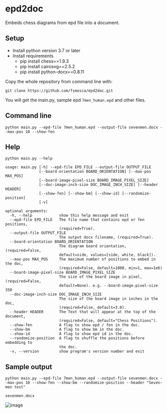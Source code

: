 # epd2doc
Embeds chess diagrams from epd file into a document.

## Setup

* Install python version 3.7 or later
* Install requirements
  * pip install chess==1.9.3
  * pip install cairosvg==2.5.2
  * pip install python-docx==0.8.11
  
 Copy the whole repository from command line with:  
 
 ```
 git clone https://github.com/fsmosca/epd2doc.git
 ```
 
 You will get the main.py, sample epd `7men_human.epd` and other files.
  
## Command line

```
python main.py --epd-file 7men_human.epd --output-file sevenmen.docx --max-pos 10 --show-fen
```

## Help

```
python main.py --help
```

```
usage: main.py [-h] --epd-file EPD_FILE --output-file OUTPUT_FILE
               [--board-orientation BOARD_ORIENTATION] [--max-pos MAX_POS]
               [--board-image-pixel-size BOARD_IMAGE_PIXEL_SIZE]
               [--doc-image-inch-size DOC_IMAGE_INCH_SIZE] [--header HEADER]
               [--show-fen] [--show-bm] [--show-id] [--randomize-position]
               [-v]

optional arguments:
  -h, --help            show this help message and exit
  --epd-file EPD_FILE   The file name that contains epd or fen positions,
                        (required=True).
  --output-file OUTPUT_FILE
                        The output docx filename, (required=True).
  --board-orientation BOARD_ORIENTATION
                        The diagram board orientation, (required=False,
                        default=side, values=[side, white, black]).
  --max-pos MAX_POS     The maximum number of positions to embed in the doc,
                        (required=False, default=1000, min=1, max=1e6)
  --board-image-pixel-size BOARD_IMAGE_PIXEL_SIZE
                        The size of the board image in pixel, (required=False,
                        default=None). e.g. --board-image-pixel-size 350
  --doc-image-inch-size DOC_IMAGE_INCH_SIZE
                        The size of the board image in inches in the doc,
                        (required=False, default=3.0).
  --header HEADER       The Text that will appear at the top of the document,
                        (required=False, default="Chess Positions").
  --show-fen            A flag to show epd / fen in the doc.
  --show-bm             A flag to show bm in the doc.
  --show-id             A flag to show epd id in the doc.
  --randomize-position  A flag to shuffle the positions before embedding to
                        the doc.
  -v, --version         show program's version number and exit
```

## Sample output

```
python main.py --epd-file 7men_human.epd --output-file sevenmen.docx --max-pos 10 --show-fen --show-bm --randomize-position --header "Seven-men test"
```

`sevenmen.docx`

![image](https://user-images.githubusercontent.com/22366935/202364932-69fbcb60-2b16-42f8-9168-0ff5d1577942.png)



